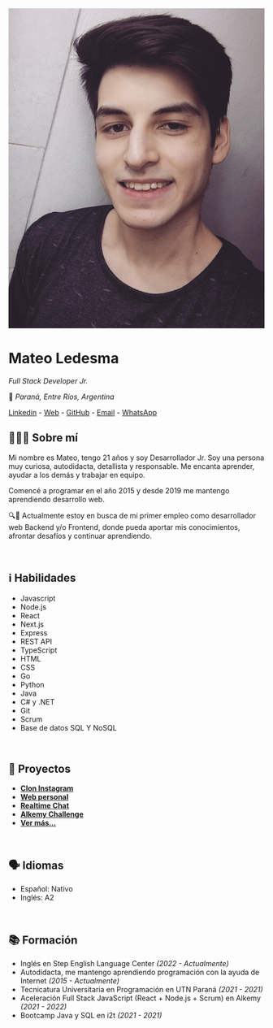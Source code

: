 <div class="cv-header">
<img src="https://raw.githubusercontent.com/mateo-14/personal-web-data/main/about/profile.jpg" alt="Profile" class="cv-profile-img"></img>

<div>

# Mateo Ledesma

_Full Stack Developer Jr._

📍 _Paraná, Entre Ríos, Argentina_

[Linkedin](https://www.linkedin.com/in/mateo-ledesma 'https://www.linkedin.com/in/mateo-ledesma') _-_ [Web](https://mateoledesma.vercel.app 'https://mateoledesma.vercel.app/') _-_ [GitHub](https://github.com/mateo-14 'https://github.com/mateo-14') _-_ [Email](mailto:mateo.14.ledesma@gmail.com 'mateo.14.ledesma@gmail.com') _-_ [WhatsApp](https://wa.me/5493435047916 '+54 9 343 5047916')

</div>

</div>

## 🧑🏻‍💻 Sobre mí

Mi nombre es Mateo, tengo 21 años y soy Desarrollador Jr. Soy una persona muy curiosa, autodidacta, detallista y responsable. Me encanta aprender, ayudar a los demás y trabajar en equipo.

Comencé a programar en el año 2015 y desde 2019 me mantengo aprendiendo desarrollo web.

🔍💼 Actualmente estoy en busca de mi primer empleo como desarrollador web Backend y/o Frontend, donde pueda aportar mis conocimientos, afrontar desafíos y continuar aprendiendo.

<br/>

## ℹ️ Habilidades

- Javascript
- Node.js
- React
- Next.js
- Express
- REST API
- TypeScript
- HTML
- CSS
- Go
- Python
- Java
- C# y .NET
- Git
- Scrum
- Base de datos SQL Y NoSQL

<br/>

## 📂 Proyectos

- **[Clon Instagram](https://instagramclon.netlify.app/)**
- **[Web personal](https://mateoledesma.vercel.app/)**
- **[Realtime Chat](https://mateo-14.github.io/react-node-chat-frontend/)**
- **[Alkemy Challenge](https://sad-hoover-6129f3.netlify.app/login)**
- **[Ver más...](https://mateoledesma.vercel.app/projects)**

<br/>

## 🗣️ Idiomas

- Español: Nativo
- Inglés: A2

<br/>

## 📚 Formación

- Inglés en Step English Language Center _(2022 - Actualmente)_
- Autodidacta, me mantengo aprendiendo programación con la ayuda de Internet _(2015 - Actualmente)_
- Tecnicatura Universitaria en Programación en UTN Paraná _(2021 - 2021)_
- Aceleración Full Stack JavaScript (React + Node.js + Scrum) en Alkemy _(2021 - 2022)_
- Bootcamp Java y SQL en i2t _(2021 - 2021)_
